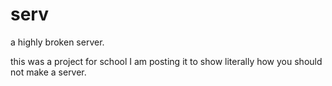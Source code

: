 # serv
a highly broken server.

this was a project for school I am posting it to show literally how you should not make a server.

